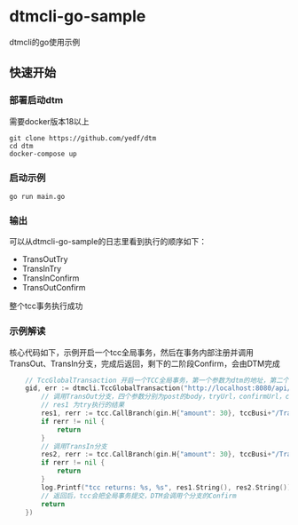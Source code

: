 # dtmcli-go-sample
dtmcli的go使用示例

## 快速开始

### 部署启动dtm

需要docker版本18以上
```
git clone https://github.com/yedf/dtm
cd dtm
docker-compose up
```

### 启动示例

```
go run main.go
```

### 输出

可以从dtmcli-go-sample的日志里看到执行的顺序如下：

- TransOutTry
- TransInTry
- TransInConfirm
- TransOutConfirm

整个tcc事务执行成功

### 示例解读

核心代码如下，示例开启一个tcc全局事务，然后在事务内部注册并调用TransOut、TransIn分支，完成后返回，剩下的二阶段Confirm，会由DTM完成

``` GO
	// TccGlobalTransaction 开启一个TCC全局事务，第一个参数为dtm的地址，第二个参数是回调函数
	gid, err := dtmcli.TccGlobalTransaction("http://localhost:8080/api/dtmsvr", func(tcc *dtmcli.Tcc) (rerr error) {
		// 调用TransOut分支，四个参数分别为post的body，tryUrl，confirmUrl，cancelUrl
		// res1 为try执行的结果
		res1, rerr := tcc.CallBranch(gin.H{"amount": 30}, tccBusi+"/TransOut", tccBusi+"/TransOutConfirm", tccBusi+"/TransOutCancel")
		if rerr != nil {
			return
		}
		// 调用TransIn分支
		res2, rerr := tcc.CallBranch(gin.H{"amount": 30}, tccBusi+"/TransIn", tccBusi+"/TransInConfirm", tccBusi+"/TransInCancel")
		if rerr != nil {
			return
		}
		log.Printf("tcc returns: %s, %s", res1.String(), res2.String())
		// 返回后，tcc会把全局事务提交，DTM会调用个分支的Confirm
		return
	})
```

